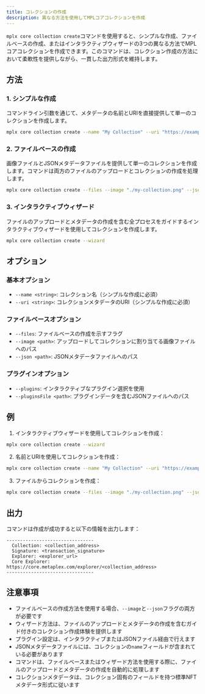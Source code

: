```yaml
---
title: コレクションの作成
description: 異なる方法を使用してMPLコアコレクションを作成
---
```


`mplx core collection create`コマンドを使用すると、シンプルな作成、ファイルベースの作成、またはインタラクティブウィザードの3つの異なる方法でMPLコアコレクションを作成できます。このコマンドは、コレクション作成の方法において柔軟性を提供しながら、一貫した出力形式を維持します。

## 方法

### 1. シンプルな作成
コマンドライン引数を通じて、メタデータの名前とURIを直接提供して単一のコレクションを作成します。

```bash
mplx core collection create --name "My Collection" --uri "https://example.com/metadata.json"
```

### 2. ファイルベースの作成
画像ファイルとJSONメタデータファイルを提供して単一のコレクションを作成します。コマンドは両方のファイルのアップロードとコレクションの作成を処理します。

```bash
mplx core collection create --files --image "./my-collection.png" --json "./metadata.json"
```

### 3. インタラクティブウィザード
ファイルのアップロードとメタデータの作成を含む全プロセスをガイドするインタラクティブウィザードを使用してコレクションを作成します。

```bash
mplx core collection create --wizard
```

## オプション

### 基本オプション
- `--name <string>`: コレクション名（シンプルな作成に必須）
- `--uri <string>`: コレクションメタデータのURI（シンプルな作成に必須）

### ファイルベースオプション
- `--files`: ファイルベースの作成を示すフラグ
- `--image <path>`: アップロードしてコレクションに割り当てる画像ファイルへのパス
- `--json <path>`: JSONメタデータファイルへのパス

### プラグインオプション
- `--plugins`: インタラクティブなプラグイン選択を使用
- `--pluginsFile <path>`: プラグインデータを含むJSONファイルへのパス

## 例

1. インタラクティブウィザードを使用してコレクションを作成：
```bash
mplx core collection create --wizard
```

2. 名前とURIを使用してコレクションを作成：
```bash
mplx core collection create --name "My Collection" --uri "https://example.com/metadata.json"
```

3. ファイルからコレクションを作成：
```bash
mplx core collection create --files --image "./my-collection.png" --json "./metadata.json"
```

## 出力

コマンドは作成が成功すると以下の情報を出力します：
```
--------------------------------
  Collection: <collection_address>
  Signature: <transaction_signature>
  Explorer: <explorer_url>
  Core Explorer: https://core.metaplex.com/explorer/<collection_address>
--------------------------------
```

## 注意事項

- ファイルベースの作成方法を使用する場合、`--image`と`--json`フラグの両方が必要です
- ウィザード方法は、ファイルのアップロードとメタデータの作成を含むガイド付きのコレクション作成体験を提供します
- プラグイン設定は、インタラクティブまたはJSONファイル経由で行えます
- JSONメタデータファイルには、コレクションの`name`フィールドが含まれている必要があります
- コマンドは、ファイルベースまたはウィザード方法を使用する際に、ファイルのアップロードとメタデータの作成を自動的に処理します
- コレクションメタデータは、コレクション固有のフィールドを持つ標準NFTメタデータ形式に従います